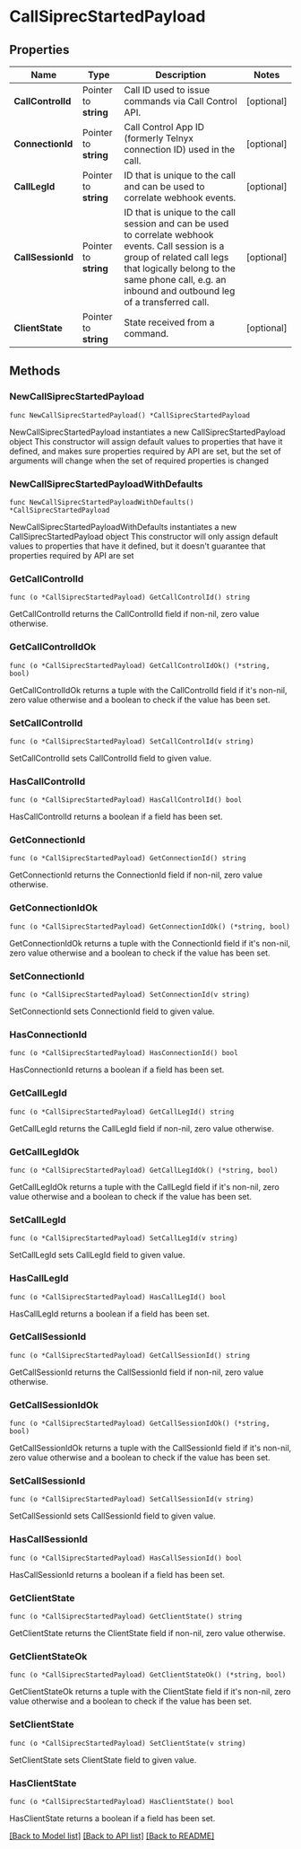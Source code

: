 # CallSiprecStartedPayload

## Properties

Name | Type | Description | Notes
------------ | ------------- | ------------- | -------------
**CallControlId** | Pointer to **string** | Call ID used to issue commands via Call Control API. | [optional] 
**ConnectionId** | Pointer to **string** | Call Control App ID (formerly Telnyx connection ID) used in the call. | [optional] 
**CallLegId** | Pointer to **string** | ID that is unique to the call and can be used to correlate webhook events. | [optional] 
**CallSessionId** | Pointer to **string** | ID that is unique to the call session and can be used to correlate webhook events. Call session is a group of related call legs that logically belong to the same phone call, e.g. an inbound and outbound leg of a transferred call. | [optional] 
**ClientState** | Pointer to **string** | State received from a command. | [optional] 

## Methods

### NewCallSiprecStartedPayload

`func NewCallSiprecStartedPayload() *CallSiprecStartedPayload`

NewCallSiprecStartedPayload instantiates a new CallSiprecStartedPayload object
This constructor will assign default values to properties that have it defined,
and makes sure properties required by API are set, but the set of arguments
will change when the set of required properties is changed

### NewCallSiprecStartedPayloadWithDefaults

`func NewCallSiprecStartedPayloadWithDefaults() *CallSiprecStartedPayload`

NewCallSiprecStartedPayloadWithDefaults instantiates a new CallSiprecStartedPayload object
This constructor will only assign default values to properties that have it defined,
but it doesn't guarantee that properties required by API are set

### GetCallControlId

`func (o *CallSiprecStartedPayload) GetCallControlId() string`

GetCallControlId returns the CallControlId field if non-nil, zero value otherwise.

### GetCallControlIdOk

`func (o *CallSiprecStartedPayload) GetCallControlIdOk() (*string, bool)`

GetCallControlIdOk returns a tuple with the CallControlId field if it's non-nil, zero value otherwise
and a boolean to check if the value has been set.

### SetCallControlId

`func (o *CallSiprecStartedPayload) SetCallControlId(v string)`

SetCallControlId sets CallControlId field to given value.

### HasCallControlId

`func (o *CallSiprecStartedPayload) HasCallControlId() bool`

HasCallControlId returns a boolean if a field has been set.

### GetConnectionId

`func (o *CallSiprecStartedPayload) GetConnectionId() string`

GetConnectionId returns the ConnectionId field if non-nil, zero value otherwise.

### GetConnectionIdOk

`func (o *CallSiprecStartedPayload) GetConnectionIdOk() (*string, bool)`

GetConnectionIdOk returns a tuple with the ConnectionId field if it's non-nil, zero value otherwise
and a boolean to check if the value has been set.

### SetConnectionId

`func (o *CallSiprecStartedPayload) SetConnectionId(v string)`

SetConnectionId sets ConnectionId field to given value.

### HasConnectionId

`func (o *CallSiprecStartedPayload) HasConnectionId() bool`

HasConnectionId returns a boolean if a field has been set.

### GetCallLegId

`func (o *CallSiprecStartedPayload) GetCallLegId() string`

GetCallLegId returns the CallLegId field if non-nil, zero value otherwise.

### GetCallLegIdOk

`func (o *CallSiprecStartedPayload) GetCallLegIdOk() (*string, bool)`

GetCallLegIdOk returns a tuple with the CallLegId field if it's non-nil, zero value otherwise
and a boolean to check if the value has been set.

### SetCallLegId

`func (o *CallSiprecStartedPayload) SetCallLegId(v string)`

SetCallLegId sets CallLegId field to given value.

### HasCallLegId

`func (o *CallSiprecStartedPayload) HasCallLegId() bool`

HasCallLegId returns a boolean if a field has been set.

### GetCallSessionId

`func (o *CallSiprecStartedPayload) GetCallSessionId() string`

GetCallSessionId returns the CallSessionId field if non-nil, zero value otherwise.

### GetCallSessionIdOk

`func (o *CallSiprecStartedPayload) GetCallSessionIdOk() (*string, bool)`

GetCallSessionIdOk returns a tuple with the CallSessionId field if it's non-nil, zero value otherwise
and a boolean to check if the value has been set.

### SetCallSessionId

`func (o *CallSiprecStartedPayload) SetCallSessionId(v string)`

SetCallSessionId sets CallSessionId field to given value.

### HasCallSessionId

`func (o *CallSiprecStartedPayload) HasCallSessionId() bool`

HasCallSessionId returns a boolean if a field has been set.

### GetClientState

`func (o *CallSiprecStartedPayload) GetClientState() string`

GetClientState returns the ClientState field if non-nil, zero value otherwise.

### GetClientStateOk

`func (o *CallSiprecStartedPayload) GetClientStateOk() (*string, bool)`

GetClientStateOk returns a tuple with the ClientState field if it's non-nil, zero value otherwise
and a boolean to check if the value has been set.

### SetClientState

`func (o *CallSiprecStartedPayload) SetClientState(v string)`

SetClientState sets ClientState field to given value.

### HasClientState

`func (o *CallSiprecStartedPayload) HasClientState() bool`

HasClientState returns a boolean if a field has been set.


[[Back to Model list]](../README.md#documentation-for-models) [[Back to API list]](../README.md#documentation-for-api-endpoints) [[Back to README]](../README.md)


